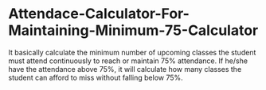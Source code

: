 # Attendace-Calculator-For-Maintaining-Minimum-75-Calculator
 It basically calculate the minimum number of upcoming classes the student must attend continuously to reach or maintain 75% attendance.    If he/she have the attendance above 75%, it will  calculate how many classes the student can afford to miss without falling below 75%.
